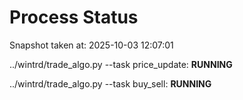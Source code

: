 # Process Status

Snapshot taken at: 2025-10-03 12:07:01

../wintrd/trade_algo.py --task price_update: **RUNNING**

../wintrd/trade_algo.py --task buy_sell: **RUNNING**

